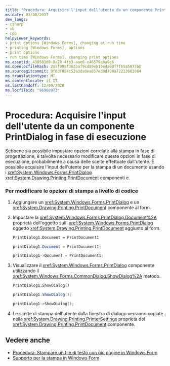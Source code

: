 ```yaml
---
title: "Procedura: Acquisire l'input dell'utente da un componente PrintDialog in fase di esecuzione"
ms.date: 03/30/2017
dev_langs:
- csharp
- vb
- cpp
helpviewer_keywords:
- print options [Windows Forms], changing at run time
- printing [Windows Forms], options
- print options
- run time [Windows Forms], changing print options
ms.assetid: 438501d8-9a70-4fb3-aae6-e46579aba0c6
ms.openlocfilehash: 2aaf988f362baf9cd80eb16e4a08f7f65a5077bb
ms.sourcegitcommit: 9f6df084c53a3da0ea657ed0d708a72213683084
ms.translationtype: MT
ms.contentlocale: it-IT
ms.lasthandoff: 12/09/2020
ms.locfileid: "96960973"
---
```

# <a name="how-to-capture-user-input-from-a-printdialog-at-run-time"></a>Procedura: Acquisire l'input dell'utente da un componente PrintDialog in fase di esecuzione
Sebbene sia possibile impostare opzioni correlate alla stampa in fase di progettazione, è talvolta necessario modificare queste opzioni in fase di esecuzione, probabilmente a causa delle scelte effettuate dall'utente. È possibile acquisire l'input dell'utente per la stampa di un documento usando i <xref:System.Windows.Forms.PrintDialog> <xref:System.Drawing.Printing.PrintDocument> componenti e.  
  
### <a name="to-change-print-options-programmatically"></a>Per modificare le opzioni di stampa a livello di codice  
  
1. Aggiungere un <xref:System.Windows.Forms.PrintDialog> e un <xref:System.Drawing.Printing.PrintDocument> componente al form.  
  
2. Impostare la <xref:System.Windows.Forms.PrintDialog.Document%2A> proprietà dell'oggetto sull' <xref:System.Windows.Forms.PrintDialog> oggetto <xref:System.Drawing.Printing.PrintDocument> aggiunto al form.  
  
    ```vb  
    PrintDialog1.Document = PrintDocument1  
    ```  
  
    ```csharp  
    printDialog1.Document = PrintDocument1;  
    ```  
  
    ```cpp  
    printDialog1->Document = PrintDocument1;  
    ```  
  
3. Visualizzare il <xref:System.Windows.Forms.PrintDialog> componente utilizzando il <xref:System.Windows.Forms.CommonDialog.ShowDialog%2A> metodo.  
  
    ```vb  
    PrintDialog1.ShowDialog()  
    ```  
  
    ```csharp  
    printDialog1.ShowDialog();  
    ```  
  
    ```cpp  
    printDialog1->ShowDialog();  
    ```  
  
4. Le scelte di stampa dell'utente dalla finestra di dialogo verranno copiate nella <xref:System.Drawing.Printing.PrinterSettings> proprietà del <xref:System.Drawing.Printing.PrintDocument> componente.  
  
## <a name="see-also"></a>Vedere anche

- [Procedura: Stampare un file di testo con più pagine in Windows Form](how-to-print-a-multi-page-text-file-in-windows-forms.md)
- [Supporto per la stampa in Windows Form](windows-forms-print-support.md)
